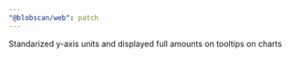 ```yaml
---
"@blobscan/web": patch
---
```


Standarized y-axis units and displayed full amounts on tooltips on charts
